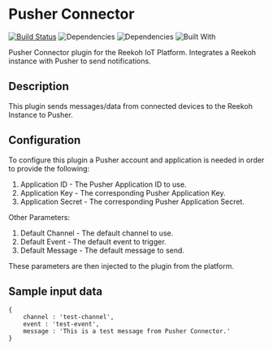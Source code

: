 # Pusher Connector
[![Build Status](https://travis-ci.org/Reekoh/puhser-connector.svg)](https://travis-ci.org/Reekoh/puhser-connector)
![Dependencies](https://img.shields.io/david/Reekoh/puhser-connector.svg)
![Dependencies](https://img.shields.io/david/dev/Reekoh/puhser-connector.svg)
![Built With](https://img.shields.io/badge/built%20with-gulp-red.svg)

Pusher Connector plugin for the Reekoh IoT Platform. Integrates a Reekoh instance with Pusher to send notifications.

## Description
This plugin sends messages/data from connected devices to the Reekoh Instance to Pusher.

## Configuration
To configure this plugin a Pusher account and application is needed in order to provide the following:

1. Application ID - The Pusher Application ID to use.
2. Application Key -  The corresponding Pusher Application Key.
3. Application Secret - The corresponding Pusher Application Secret.

Other Parameters:

1. Default Channel - The default channel to use.
2. Default Event - The default event to trigger.
3. Default Message - The default message to send.

These parameters are then injected to the plugin from the platform.

## Sample input data
```
{
    channel : 'test-channel',
    event : 'test-event',
    message : 'This is a test message from Pusher Connector.'
}